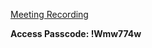

[Meeting Recording](https://exeterlms.zoom.us/rec/share/EgOhVA8nWA3DiekfxzDcXrirHatAfsnnsNscbxJcQEHhWOGCXtW_FdM4KfKgxA.JUtO8Wa_kNpLBtMe)

**Access Passcode: !Wmw774w**

